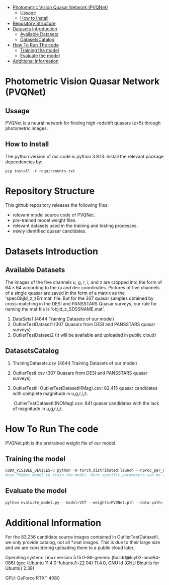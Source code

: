 - [Photometric Vision Quasar Network (PVQNet)](#photometric-vision-quasar-network--pvqnet-)
  * [Ussage](#ussage)
  * [How to Install](#how-to-install)
- [Repository Structure](#repository-structure)
- [Datasets Introduction](#datasets-introduction)
  * [Available Datasets](#available-datasets)
  * [DatasetsCatalog](#datasetscatalog)
- [How To Run The code](#how-to-run-the-code)
  * [Training the model](#training-the-model)
  * [Evaluate the model](#evaluate-the-model)
- [Additional Information](#additional-information)








# Photometric Vision Quasar Network (PVQNet)

## Ussage

PVQNet is a neural network for finding high-redshift quasars (z>5) through photometric images. 

## How to Install

The python version of our code is python 3.9.13. Install the relevant package dependencies by:

```
pip install -r requirements.txt
```

# Repository Structure

This github repository releases the following files:

- relevant model source code of PVQNet.
- pre-trained model weight files.
- relevant datasets used in the training and testing processes.
- newly identified quasar candidates.

# Datasets Introduction

## Available Datasets

The images of the five channels u, g, r, i, and z are cropped into the form of $64 \times 64$  according to the ra and dec coordinates. Pictures of five channels of a single quasar are saved in the form of a matrix as the 'specObjId_z_zErr.mat' file. But for the 307 quasar samples obtained by cross-matching in the DESI and PANSSTARS Quasar surveys, our rule for naming the mat file is 'objId_z_SDSSNAME.mat'.

1. DataSets1 (4644 Training Datasets of our model)
2. OutlierTestDataset1 (307 Quasars from DESI and PANSSTARS quasar surveys)
3. OutlierTestDataset2 (It will be available and uploaded in public cloud)

## DatasetsCatalog

1. TrainingDatasets.csv (4644 Training Datasets of our model)

2. OutlierTestI.csv (307 Quasars from DESI and PANSSTARS quasar surveys)

3. OutlierTestII:  OutlierTestDatasetII(Mag).csv: 82,415 quasar candidates with complete magnitude in u,g,r,i,z.

   ​                         OutlierTestDatasetII(NOMag).csv: 841 quasar candidates with the lack of magnitude in u,g,r,i,z.



# How To Run The code
PVQNet.pth is the pretrained weight file of our model. 


## Training the model

```python
CUDA_VISIBLE_DEVICES=0 python -m torch.distributed.launch --nproc_per_node=1 --use_env gpu_train.py --model=VIT --data-path=../DataSets/DataSets1/
#use PVQNet model to train the model. More specific parameters can be found in detailed in gpu_train.py. ‘CUDA_VISIBLE_DEVICE=[id]’ means to specific GPU ID, nproc_per_node means to the number of GPUS that you want to use. './weights' will reserve the trained model weights, while './log' output the logs during the PVQNet training.

```

## Evaluate the model

```python
python evaluate_model.py --model=VIT --weights=PVQNet.pth --data-path=../DataSets/OutlierTestDataset1/
```

 

# Additional Information

For the 83,256 candidate source images contained in OutlierTestDatasetII, we only provide catalog, not all *.mat images. This is due to their large size and we are considering uploading them to a public cloud later.

Operating system: Linux version 5.15.0-86-generic (buildd@lcy02-amd64-086) (gcc (Ubuntu 11.4.0-1ubuntu1~22.04) 11.4.0, GNU ld (GNU Binutils for Ubuntu) 2.38)

GPU: GeForce RTX™ 4080















